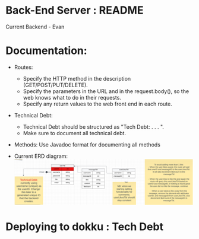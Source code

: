 # Back-End Server : README

Current Backend - Evan  

# Documentation:
* Routes:
    * Specify the HTTP method in the description (GET/POST/PUT/DELETE).
    * Specify the parameters in the URL and in the request.body(), so the web knows what to do in their requests.
    * Specify any return values to the web front end in each route.

* Technical Debt:
    * Technical Debt should be structured as "Tech Debt: . . . ".
    * Make sure to document all technical debt.

* Methods: Use Javadoc format for documenting all methods

* Current ERD diagram:
![Alt text](ERD_3-24-2024.png)

# Deploying to dokku : Tech Debt
